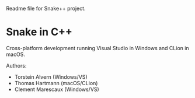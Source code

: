 Readme file for Snake++ project.

# Snake in C++
Cross-platform development running Visual Studio in Windows and CLion in macOS.

Authors: 
- Torstein Alvern (Windows/VS)
- Thomas Hartmann (macOS/CLion)
- Clement Marescaux (Windows/VS)
